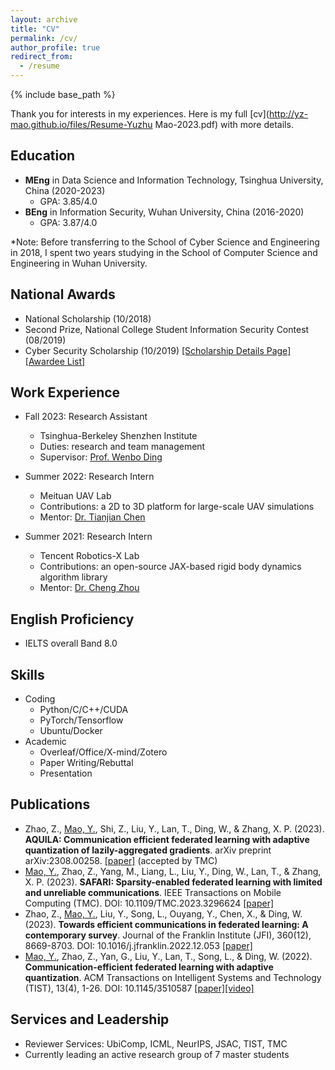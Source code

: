 ```yaml
---
layout: archive
title: "CV"
permalink: /cv/
author_profile: true
redirect_from:
  - /resume
---
```


{% include base_path %}

Thank you for interests in my experiences. Here is my full [cv](http://yz-mao.github.io/files/Resume-Yuzhu Mao-2023.pdf) with more details.

Education
------
- **MEng** in Data Science and Information Technology, Tsinghua University, China (2020-2023)
  - GPA: 3.85/4.0   
- **BEng** in Information Security, Wuhan University, China (2016-2020)
  - GPA: 3.87/4.0 
  
*Note: Before transferring to the School of Cyber Science and Engineering in 2018, I spent two years studying in the School of Computer Science and Engineering in Wuhan University.

National Awards
------
- National Scholarship (10/2018)
- Second Prize, National College Student Information Security Contest (08/2019)
- Cyber Security Scholarship (10/2019) [\[Scholarship Details Page\]](http://www.cidf.net/2019-04/30/c_1124436176.htm)[\[Awardee List\]](http://www.cidf.net/2019-08/12/c_1124866586.htm) 

Work Experience
------
* Fall 2023: Research Assistant
  * Tsinghua-Berkeley Shenzhen Institute
  * Duties: research and team management
  * Supervisor: [Prof. Wenbo Ding](https://www.tbsi.edu.cn/dwb_en/main.htm)

* Summer 2022: Research Intern
  * Meituan UAV Lab
  * Contributions: a 2D to 3D platform for large-scale UAV simulations
  * Mentor: [Dr. Tianjian Chen](https://www.researchgate.net/profile/Tianjian-Chen-3)
    
* Summer 2021: Research Intern
  * Tencent Robotics-X Lab
  * Contributions: an open-source JAX-based rigid body dynamics algorithm library
  * Mentor: [Dr. Cheng Zhou](https://scholar.google.com/citations?hl=zh-CN&user=tuCDlNIAAAAJ)

English Proficiency
------
- IELTS overall Band 8.0

Skills
------
* Coding
  * Python/C/C++/CUDA
  * PyTorch/Tensorflow
  * Ubuntu/Docker
* Academic
  * Overleaf/Office/X-mind/Zotero
  * Paper Writing/Rebuttal
  * Presentation

Publications
------
- Zhao, Z., <u>Mao, Y.</u>, Shi, Z., Liu, Y., Lan, T., Ding, W., & Zhang, X. P. (2023). **AQUILA: Communication efficient federated learning with adaptive quantization of lazily-aggregated gradients**. arXiv preprint arXiv:2308.00258. [\[paper\]](https://arxiv.org/abs/2308.00258) (accepted by TMC)
- <u>Mao, Y.</u>, Zhao, Z., Yang, M., Liang, L., Liu, Y., Ding, W., Lan, T., & Zhang, X. P. (2023). **SAFARI: Sparsity-enabled federated learning with limited and unreliable communications**. IEEE Transactions on Mobile Computing (TMC). DOI: 10.1109/TMC.2023.3296624 [\[paper\]](https://ieeexplore.ieee.org/abstract/document/10185584/)
- Zhao, Z., <u>Mao, Y.</u>, Liu, Y., Song, L., Ouyang, Y., Chen, X., & Ding, W. (2023). **Towards efficient communications in federated learning: A contemporary survey**. Journal of the Franklin Institute (JFI), 360(12), 8669-8703. DOI: 10.1016/j.jfranklin.2022.12.053 [\[paper\]](https://arxiv.org/abs/2208.01200)
- <u>Mao, Y.</u>, Zhao, Z., Yan, G., Liu, Y., Lan, T., Song, L., & Ding, W. (2022). **Communication-efficient federated learning with adaptive quantization**. ACM Transactions on Intelligent Systems and Technology (TIST), 13(4), 1-26. DOI: 10.1145/3510587 [\[paper\]](https://dl.acm.org/doi/full/10.1145/3510587)[\[video\]](https://youtu.be/aryLdgxRslc)

Services and Leadership
------
* Reviewer Services: UbiComp, ICML, NeurIPS, JSAC, TIST, TMC
* Currently leading an active research group of 7 master students
